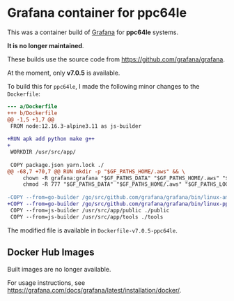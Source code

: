 # Grafana container for ppc64le

This was a container build of [Grafana](https://grafana.com/) for **ppc64le** systems.

**It is no longer maintained**.

These builds use the source code from <https://github.com/grafana/grafana>.

At the moment, only **v7.0.5** is available.

To build this for `ppc64le`, I made the following minor changes to the `Dockerfile`:

```diff
--- a/Dockerfile
+++ b/Dockerfile
@@ -1,5 +1,7 @@
 FROM node:12.16.3-alpine3.11 as js-builder
 
+RUN apk add python make g++
+
 WORKDIR /usr/src/app/
 
 COPY package.json yarn.lock ./
@@ -68,7 +70,7 @@ RUN mkdir -p "$GF_PATHS_HOME/.aws" && \
     chown -R grafana:grafana "$GF_PATHS_DATA" "$GF_PATHS_HOME/.aws" "$GF_PATHS_LOGS" "$GF_PATHS_PLUGINS" "$GF_PATHS_PROVISIONING" && \
     chmod -R 777 "$GF_PATHS_DATA" "$GF_PATHS_HOME/.aws" "$GF_PATHS_LOGS" "$GF_PATHS_PLUGINS" "$GF_PATHS_PROVISIONING"
 
-COPY --from=go-builder /go/src/github.com/grafana/grafana/bin/linux-amd64/grafana-server /go/src/github.com/grafana/grafana/bin/linux-amd64
+COPY --from=go-builder /go/src/github.com/grafana/grafana/bin/linux-ppc64le/grafana-server /go/src/github.com/grafana/grafana/bin/linux-ppc
 COPY --from=js-builder /usr/src/app/public ./public
 COPY --from=js-builder /usr/src/app/tools ./tools
```

The modified file is available in `Dockerfile-v7.0.5-ppc64le`.

## Docker Hub Images

Built images are no longer available.

For usage instructions, see <https://grafana.com/docs/grafana/latest/installation/docker/>.
